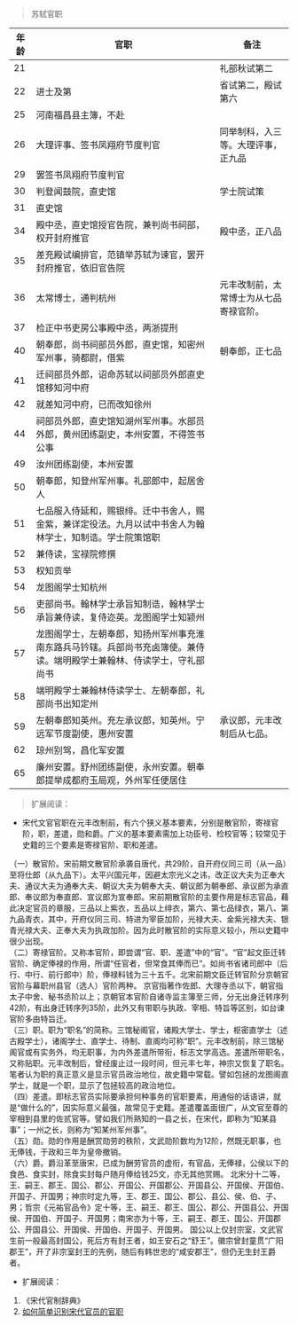 >苏轼官职

年龄|官职|备注
---|---|---
21||礼部秋试第二
22|进士及第|省试第二，殿试第六
25|河南福昌县主簿，不赴|
26|大理评事、签书凤翔府节度判官|同举制科，入三等。大理评事，正九品
29|罢签书凤翔府节度判官|
30|判登闻鼓院，直史馆|学士院试策
31|直史馆|
34|殿中丞，直史馆授官告院，兼判尚书祠部，权开封府推官|殿中丞，正八品
35|差充殿试编排官，范镇举苏轼为谏官，罢开封府推官，依旧官告院|
36|太常博士，通判杭州|元丰改制前，太常博士为从七品寄禄官阶。
37|检正中书吏房公事殿中丞，两浙提刑|
40|朝奉郎，尚书祠部员外郎，直史馆，知密州军州事，骑都尉，借紫|朝奉郎，正七品
41|迁祠部员外郎，诏命苏轼以祠部员外郎直史馆移知河中府|
42|就差知河中府，已而改知徐州|
44|祠部员外郎，直史馆知湖州军州事。水部员外郎，黄州团练副史，本州安置，不得签书公事|
49|汝州团练副使，本州安置|
50|朝奉郎，知登州军州事。礼部郎中，起居舍人|
51|七品服入侍延和，赐银绯。迁中书舍人，赐金紫，兼详定役法。九月以试中书舍人为翰林学士，知制诰。学士院策馆职|
52|兼侍读，宝禄院修撰|
53|权知贡举|
54|龙图阁学士知杭州|
56|吏部尚书。翰林学士承旨知制诰，翰林学士承旨兼侍读，复侍迩英。龙图阁学士知颍州|
57|龙图阁学士，左朝奉郎，知扬州军州事充淮南东路兵马钤辖。兵部尚书充卤簿使。兼侍读。端明殿学士兼翰林、侍读学士，守礼部尚书|
58|端明殿学士兼翰林侍读学士、左朝奉郎，礼部尚书出知定州|
59|左朝奉郎知英州。充左承议郎，知英州。宁远军节度副使，惠州安置|承议郎，元丰改制后从七品。
62|琼州别驾，昌化军安置|
65|廉州安置。舒州团练副使，永州安置。朝奉郎提举成都府玉局观，外州军任便居住|


>扩展阅读：

- 宋代文官官职在元丰改制前，有六个狭义基本要素，分别是散官阶，寄禄官阶，职，差遣，勋和爵。广义的基本要素需加上功臣号、检校官等；较常见于史籍的三个要素是寄禄官阶、职和差遣。

（一）散官阶。宋前期文散官阶承袭自唐代，共29阶，自开府仪同三司（从一品）至将仕郎（从九品下）。太平兴国元年，因避太宗光义之讳，改正议大夫为正奉大夫、通议大夫为通奉大夫、朝议大夫为朝奉大夫、朝议郎为朝奉郎、承议郎为承直郎、奉议郎为奉直郎、宣议郎为宣奉郎。宋前期散官阶的主要作用是标志官品，藉此决定官员的章服，三品以上紫衣，五品以上绯衣，第六、第七品绿衣，第八、第九品青衣，其中，开府仪同三司、特进为宰臣加阶，光禄大夫、金紫光禄大夫、银青光禄大夫、正奉大夫为执政加阶。因为此时散官阶的实际意义较小，所以史籍中很少出现。      
（二）寄禄官阶。又称本官阶，即尝谓“官、职、差遣”中的“官”。“官”起文臣迁转官阶、确定俸禄的作用，所谓“任官者，但常食其俸而已”。如尚书省诸司郎中（后行、中行、前行郎中）阶，俸禄料钱为三十五千。北宋前期文臣迁转官阶分京朝官官阶与幕职州县官（选人）官阶两种。
京官指著作佐郎、大理寺丞以下，朝官指太子中舍、秘书丞阶以上；京朝官本官阶自诸寺监主簿至三师，分无出身迁转序列42阶，有出身迁转序列35阶，此外又有带职与执政、宰相、特旨等区别，如台谏官阶多由特旨迁。      
（三）职。职为“职名”的简称。三馆秘阁官，诸殿大学士、学士，枢密直学士（述古殿学士），诸阁学士、直学士、待制、直阁均可称“职”。元丰改制前，除三馆秘阁官或有实务外，均无职事，为内外差遣所带衔，标志文学高选。差遣所带职名，又称贴职。元丰改制后，曾经废止过一段时间，但元丰七年，神宗又恢复了职名。笔者认为职的真正意义是显示官员政治地位，故史籍中常载。譬如包拯的龙图阁直学士，就是一个职，显示了包拯较高的政治地位。        
（四）差遣。即标志官员实际要承担何种事务的官职要素，用通俗的话语讲，就是“做什么的”，因实际意义最强，故常见于史籍。差遣覆盖面很广，从文官至尊的宰相到县里的佐贰官等。譬如我们所熟知的一县之长，在宋代，即称为“知某县事”；一州之长，则称为“知某州军州事”。        
（五）勋。勋的作用是酬赏勋劳的秩阶，文武勋阶数均为12阶，然既无职事，也无俸钱，于政和三年为皇帝撤销。        
（六）爵。爵沿革至唐宋，已成为酬劳官员的虚衔，有官品，无俸禄，公侯以下的食邑、食实封，除食实封每户随月俸给钱25文，亦无其他赏赐。
北宋分十二等，王、嗣王、郡王、国公、郡公、开国公、开国郡公、开国县公、开国侯、开国伯、开国子、开国男；神宗时定九等，王、郡王、国公、郡公、县公、侯、伯、子、男；哲宗《元祐官品令》定十等，王、嗣王、郡王、国公、郡公、开国县公、开国侯、开国伯、开国子、开国男；南宋亦为十等，王、嗣王、郡王、国公、开国郡公、开国县公、开国侯、开国伯、开国子、开国男。
国公以上仅封宗室，文武官生前一般最高封国公，死后方有封王者，如王安石之“舒王”。徽宗曾封童贯“广阳郡王”，开了非宗室封王的先例，随后有韩世忠的“咸安郡王”，但仍无生封王爵者。        


- 扩展阅读：        
1. 《宋代官制辞典》
2. [如何简单识别宋代官员的官职](https://zhuanlan.zhihu.com/p/290785898)




